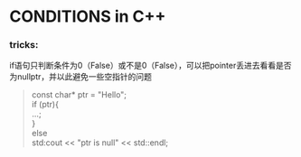 # CONDITIONS in C++  
### tricks:  
if语句只判断条件为0（False）或不是0（False），可以把pointer丢进去看看是否为nullptr，并以此避免一些空指针的问题  
>const char* ptr = "Hello";  
>if (ptr){  
>    ...;   
>}  
>else  
    std:cout << "ptr is null" << std::endl;
